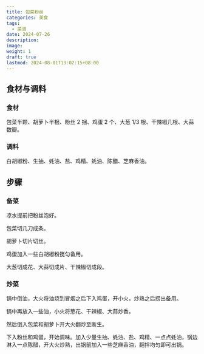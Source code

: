 ```yaml
---
title: 包菜粉丝
categories: 美食
tags:
  - 菜谱
date: 2024-07-26
description: 
image: 
weight: 1
draft: true
lastmod: 2024-08-01T13:02:15+08:00
---
```

## 食材与调料

### 食材

包菜半颗、胡萝卜半根、粉丝 2 捆、鸡蛋 2 个、大葱 1/3 根、干辣椒几根、大蒜数瓣。

### 调料

白胡椒粉、生抽、蚝油、盐、鸡精、蚝油、陈醋、芝麻香油。

## 步骤

### 备菜

凉水提前把粉丝泡好。

包菜切几刀成条。

胡萝卜切片切丝。

鸡蛋加入一些白胡椒粉搅匀备用。

大葱切成花、大蒜切成片、干辣椒切成段。

### 炒菜

锅中倒油，大火将油烧到冒烟之后下入鸡蛋，开小火，炒熟之后捞出备用。

锅中再放入一些油，小火将葱花、干辣椒、大蒜炒香。

然后倒入包菜和胡萝卜开大火翻炒至断生。

下入粉丝和鸡蛋，开始调味。加入少量生抽、蚝油、盐、鸡精、一点点蚝油，锅边淋入一点陈醋，开大火炒熟，出锅前加入一些芝麻香油，翻拌均匀即可出锅。


